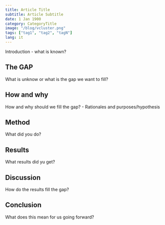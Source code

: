 ```yaml
---
title: Article Title
subtitle: Article Subtitle
date: 1 Jan 1900
category: CategoryTitle
image: "/blog/vcluster.png"
tags: ["tag1", "tag2", "tagN"]
lang: it
---
```


Introduction - what is known?

## The GAP

What is unknow or what is the gap we want to fill?

## How and why

How and why should we fill the gap? - Rationales and purposes/hypothesis

## Method

What did you do?

## Results

What results did yu get?

## Discussion

How do the results fill the gap?

## Conclusion

What does this mean for us going forward?
